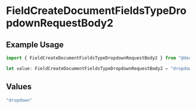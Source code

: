 # FieldCreateDocumentFieldsTypeDropdownRequestBody2

## Example Usage

```typescript
import { FieldCreateDocumentFieldsTypeDropdownRequestBody2 } from "@documenso/sdk-typescript/models/operations";

let value: FieldCreateDocumentFieldsTypeDropdownRequestBody2 = "dropdown";
```

## Values

```typescript
"dropdown"
```